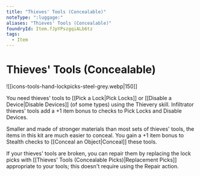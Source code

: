 ```yaml
---
title: "Thieves' Tools (Concealable)"
noteType: ":luggage:"
aliases: "Thieves' Tools (Concealable)"
foundryId: Item.fJpYPszgqiALb6tz
tags:
  - Item
---
```


# Thieves' Tools (Concealable)
![[icons-tools-hand-lockpicks-steel-grey.webp|150]]

You need thieves' tools to [[Pick a Lock|Pick Locks]] or [[Disable a Device|Disable Devices]] (of some types) using the Thievery skill. Infiltrator thieves' tools add a +1 item bonus to checks to Pick Locks and Disable Devices.

Smaller and made of stronger materials than most sets of thieves' tools, the items in this kit are much easier to conceal. You gain a +1 item bonus to Stealth checks to [[Conceal an Object|Conceal]] these tools.

If your thieves' tools are broken, you can repair them by replacing the lock picks with [[Thieves' Tools (Concealable Picks)|Replacement Picks]] appropriate to your tools; this doesn't require using the Repair action.
